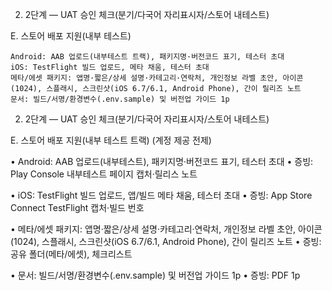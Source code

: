 2) 2단계 — UAT 승인 체크(분기/다국어 자리표시자/스토어 내테스트)

E. 스토어 배포 지원(내부 테스트)

    Android: AAB 업로드(내부테스트 트랙), 패키지명·버전코드 표기, 테스터 초대
    iOS: TestFlight 빌드 업로드, 메타 채움, 테스터 초대
    메타/에셋 패키지: 앱명·짧은/상세 설명·카테고리·연락처, 개인정보 라벨 초안, 아이콘(1024), 스플래시, 스크린샷(iOS 6.7/6.1, Android Phone), 간이 릴리즈 노트
    문서: 빌드/서명/환경변수(.env.sample) 및 버전업 가이드 1p


2) 2단계 — UAT 승인 체크(분기/다국어 자리표시자/스토어 내테스트)

E. 스토어 배포 지원(내부 테스트 트랙) (계정 제공 전제)

• Android: AAB 업로드(내부테스트), 패키지명·버전코드 표기, 테스터 초대
• 증빙: Play Console 내부테스트 페이지 캡처·릴리스 노트

• iOS: TestFlight 빌드 업로드, 앱/빌드 메타 채움, 테스터 초대
• 증빙: App Store Connect TestFlight 캡처·빌드 번호

• 메타/에셋 패키지: 앱명·짧은/상세 설명·카테고리·연락처, 개인정보 라벨 초안, 아이콘(1024), 스플래시, 스크린샷(iOS 6.7/6.1, Android Phone), 간이 릴리즈 노트
• 증빙: 공유 폴더(메타/에셋), 체크리스트

• 문서: 빌드/서명/환경변수(.env.sample) 및 버전업 가이드 1p
• 증빙: PDF 1p